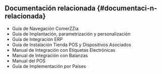 ## Documentación relacionada {#documentaci-n-relacionada}

*   Guía de Navegación ComerZZia
*   Guía de Implantación, parametrización y personalización
*   Guía de Integración ERP
*   Guía de Instalación Tienda POS y Dispositivos Asociados
*   Manual de Integración con Etiquetas Electrónicas
*   Manual de Integración con Balanzas
*   Manual del POS
*   Guía de Implementación por Países